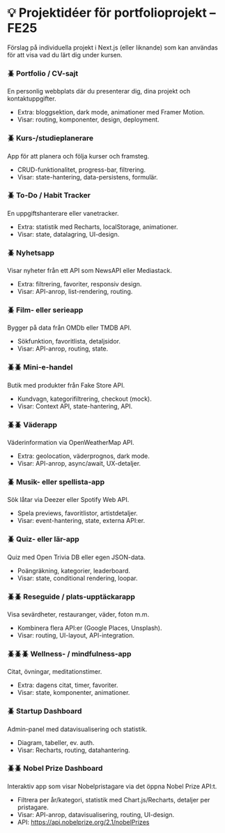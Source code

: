 # 💡 Projektidéer för portfolioprojekt – FE25
Förslag på individuella projekt i Next.js (eller liknande) som kan användas för att visa vad du lärt dig
under kursen.

### 🪲 Portfolio / CV-sajt
En personlig webbplats där du presenterar dig, dina projekt och kontaktuppgifter.
* Extra: bloggsektion, dark mode, animationer med Framer Motion.
* Visar: routing, komponenter, design, deployment.

### 🪲 Kurs-/studieplanerare
App för att planera och följa kurser och framsteg.
* CRUD-funktionalitet, progress-bar, filtrering.
* Visar: state-hantering, data-persistens, formulär.

### 🪲 To-Do / Habit Tracker
En uppgiftshanterare eller vanetracker.
* Extra: statistik med Recharts, localStorage, animationer.
* Visar: state, datalagring, UI-design.
  
### 🪲 Nyhetsapp
Visar nyheter från ett API som NewsAPI eller Mediastack.
* Extra: filtrering, favoriter, responsiv design.
* Visar: API-anrop, list-rendering, routing.

### 🪲 Film- eller serieapp
Bygger på data från OMDb eller TMDB API.
* Sökfunktion, favoritlista, detaljsidor.
* Visar: API-anrop, routing, state.

### 🪲🪲 Mini-e-handel
Butik med produkter från Fake Store API.
* Kundvagn, kategorifiltrering, checkout (mock).
* Visar: Context API, state-hantering, API.

### 🪲🪲 Väderapp
Väderinformation via OpenWeatherMap API.
* Extra: geolocation, väderprognos, dark mode.
* Visar: API-anrop, async/await, UX-detaljer.

### 🪲 Musik- eller spellista-app
Sök låtar via Deezer eller Spotify Web API.
* Spela previews, favoritlistor, artistdetaljer.
* Visar: event-hantering, state, externa API:er.

### 🪲 Quiz- eller lär-app
Quiz med Open Trivia DB eller egen JSON-data.
* Poängräkning, kategorier, leaderboard.
* Visar: state, conditional rendering, loopar.

### 🪲🪲 Reseguide / plats-upptäckarapp
Visa sevärdheter, restauranger, väder, foton m.m.
* Kombinera flera API:er (Google Places, Unsplash).
* Visar: routing, UI-layout, API-integration.

### 🪲🪲🪲 Wellness- / mindfulness-app
Citat, övningar, meditationstimer.
* Extra: dagens citat, timer, favoriter.
* Visar: state, komponenter, animationer.

### 🪲 Startup Dashboard
Admin-panel med datavisualisering och statistik.
* Diagram, tabeller, ev. auth.
* Visar: Recharts, routing, datahantering.

### 🪲🪲 Nobel Prize Dashboard
Interaktiv app som visar Nobelpristagare via det öppna Nobel Prize API:t.
* Filtrera per år/kategori, statistik med Chart.js/Recharts, detaljer per pristagare.
* Visar: API-anrop, datavisualisering, routing, UI-design.
* API: https://api.nobelprize.org/2.1/nobelPrizes
